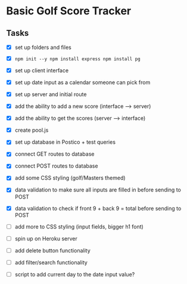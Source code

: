 # Basic Golf Score Tracker

## Tasks
- [x] set up folders and files
- [x] ```npm init --y npm install express npm install pg```
- [x] set up client interface
- [x] set up date input as a calendar someone can pick from
- [x] set up server and initial route
- [x] add the ability to add a new score (interface --> server)
- [x] add the ability to get the scores (server --> interface)
- [x] create pool.js
- [x] set up database in Postico + test queries
- [x] connect GET routes to database
- [x] connect POST routes to database
- [x] add some CSS styling (golf/Masters themed)
- [x] data validation to make sure all inputs are filled in before sending to POST
- [x] data validation to check if front 9 + back 9 = total before sending to POST

- [ ] add more to CSS styling (input fields, bigger h1 font)
- [ ] spin up on Heroku server

- [ ] add delete button functionality
- [ ] add filter/search functionality

- [ ] script to add current day to the date input value?